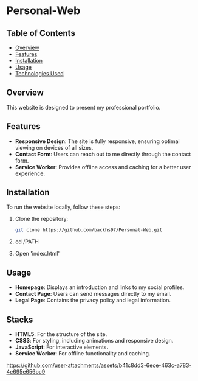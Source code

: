 # Personal-Web


## Table of Contents

- [Overview](#overview)
- [Features](#features)
- [Installation](#installation)
- [Usage](#usage)
- [Technologies Used](#technologies-used)
  

## Overview

This website is designed to present my professional portfolio.


## Features

- **Responsive Design**: The site is fully responsive, ensuring optimal viewing on devices of all sizes.
- **Contact Form**: Users can reach out to me directly through the contact form.
- **Service Worker**: Provides offline access and caching for a better user experience.


## Installation

To run the website locally, follow these steps:

1. Clone the repository:
   ```bash
   git clone https://github.com/backhs97/Personal-Web.git

2. cd /PATH
   
3. Open 'index.html'


## Usage

- **Homepage**: Displays an introduction and links to my social profiles.
- **Contact Page**: Users can send messages directly to my email.
- **Legal Page**: Contains the privacy policy and legal information.


## Stacks

- **HTML5**: For the structure of the site.
- **CSS3**: For styling, including animations and responsive design.
- **JavaScript**: For interactive elements.
- **Service Worker**: For offline functionality and caching.


https://github.com/user-attachments/assets/b41c8dd3-6ece-463c-a783-4e695e656bc9

